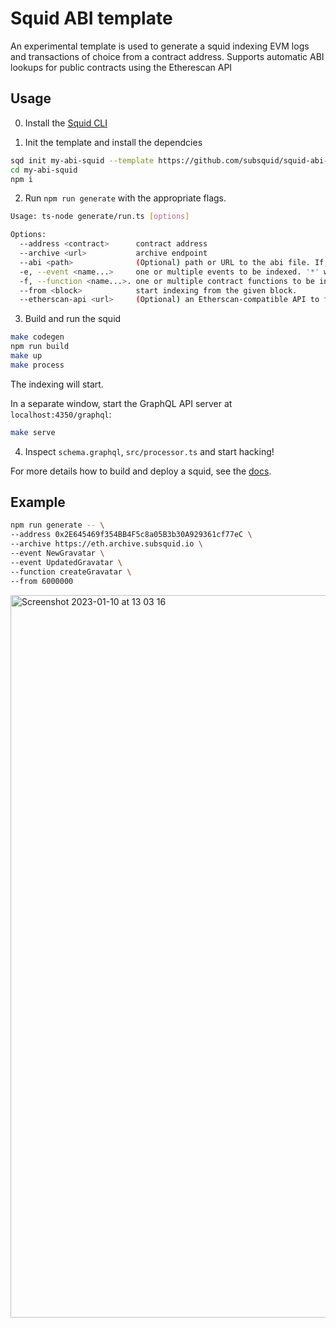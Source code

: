 # Squid ABI template

An experimental template is used to generate a squid indexing EVM logs and transactions of choice from a contract address. Supports automatic ABI lookups for public contracts using the Etherescan API

## Usage

0. Install the [Squid CLI](https://docs.subsquid.io/squid-cli/)

1. Init the template and install the dependcies

```bash
sqd init my-abi-squid --template https://github.com/subsquid/squid-abi-template
cd my-abi-squid
npm i
```

2. Run `npm run generate` with the appropriate flags.

```bash
Usage: ts-node generate/run.ts [options]

Options:
  --address <contract>      contract address
  --archive <url>           archive endpoint 
  --abi <path>              (Optional) path or URL to the abi file. If omitted, the Etherscan API is used.
  -e, --event <name...>     one or multiple events to be indexed. '*' will index all events
  -f, --function <name...>. one or multiple contract functions to be indexed. '*' will index all functions
  --from <block>            start indexing from the given block. 
  --etherscan-api <url>     (Optional) an Etherscan-compatible API to fetch contract ABI by a known address. Default: https://api.etherscan.io/
```

3. Build and run the squid

```bash
make codegen
npm run build
make up
make process
```
The indexing will start.

In a separate window, start the GraphQL API server at `localhost:4350/graphql`:
```bash
make serve
```

4. Inspect `schema.graphql`, `src/processor.ts` and start hacking!

For more details how to build and deploy a squid, see the [docs](https://docs.subsquid.io).

## Example

```bash
npm run generate -- \
--address 0x2E645469f354BB4F5c8a05B3b30A929361cf77eC \
--archive https://eth.archive.subsquid.io \
--event NewGravatar \
--event UpdatedGravatar \
--function createGravatar \
--from 6000000
```

<img width="1156" alt="Screenshot 2023-01-10 at 13 03 16" src="https://user-images.githubusercontent.com/8627422/211521452-610e90b6-cb24-4e16-a852-15c8d7f11c28.png">


